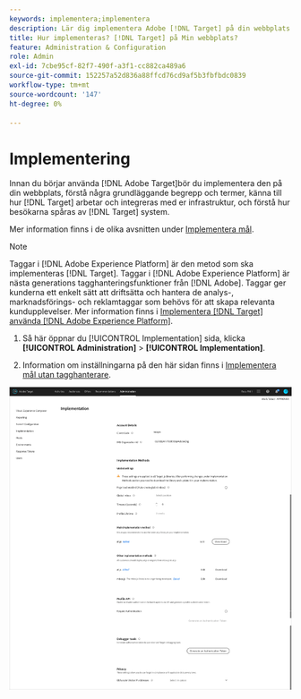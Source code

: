 ```yaml
---
keywords: implementera;implementera
description: Lär dig implementera Adobe [!DNL Target] på din webbplats. Ange globala inställningar, implementeringsmetod (AEP Web SDK eller at.js) med mera.
title: Hur implementeras? [!DNL Target] på Min webbplats?
feature: Administration & Configuration
role: Admin
exl-id: 7cbe95cf-82f7-490f-a3f1-cc882ca489a6
source-git-commit: 152257a52d836a88ffcd76cd9af5b3fbfbdc0839
workflow-type: tm+mt
source-wordcount: '147'
ht-degree: 0%

---
```


# Implementering

Innan du börjar använda [!DNL Adobe Target]bör du implementera den på din webbplats, förstå några grundläggande begrepp och termer, känna till hur [!DNL Target] arbetar och integreras med er infrastruktur, och förstå hur besökarna spåras av [!DNL Target] system.

Mer information finns i de olika avsnitten under [Implementera mål](/help/main/c-implementing-target/implementing-target.md).

>[!NOTE]
>
>Taggar i [!DNL Adobe Experience Platform] är den metod som ska implementeras [!DNL Target]. Taggar i [!DNL Adobe Experience Platform] är nästa generations tagghanteringsfunktioner från [!DNL Adobe]. Taggar ger kunderna ett enkelt sätt att driftsätta och hantera de analys-, marknadsförings- och reklamtaggar som behövs för att skapa relevanta kundupplevelser. Mer information finns i [Implementera [!DNL Target] använda [!DNL Adobe Experience Platform]](/help/main/c-implementing-target/c-implementing-target-for-client-side-web/how-to-deployatjs/cmp-implementing-target-using-adobe-launch.md).

1. Så här öppnar du [!UICONTROL Implementation] sida, klicka **[!UICONTROL Administration]** > **[!UICONTROL Implementation]**.

1. Information om inställningarna på den här sidan finns i [Implementera mål utan tagghanterare](/help/main/c-implementing-target/c-implementing-target-for-client-side-web/how-to-deployatjs/implementing-target-without-a-tag-manager.md).

![Implementeringssida](/help/main/administrating-target/assets/implementation.png)
